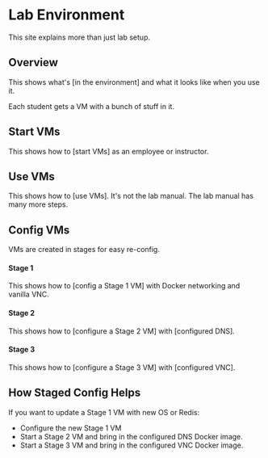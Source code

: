 # Lab Environment

This site explains more than just lab setup.

## Overview

This shows what's [in the environment] and what it looks like when you use it.

Each student gets a VM with a bunch of stuff in it.

## Start VMs

This shows how to [start VMs] as an employee or instructor.

## Use VMs

This shows how to [use VMs]. It's not the lab manual. The lab manual has many more steps.

## Config VMs

VMs are created in stages for easy re-config.

#### Stage 1

This shows how to [config a Stage 1 VM] with Docker networking and vanilla VNC.

#### Stage 2

This shows how to [configure a Stage 2 VM] with [configured DNS].

#### Stage 3

This shows how to [configure a Stage 3 VM] with [configured VNC].

## How Staged Config Helps

If you want to update a Stage 1 VM with new OS or Redis:
- Configure the new Stage 1 VM
- Start a Stage 2 VM and bring in the configured DNS Docker image.
- Start a Stage 3 VM and bring in the configured VNC Docker image.

